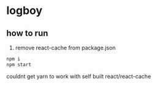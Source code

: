 # logboy

## how to run

1. remove react-cache from package.json

```sh
npm i
npm start
```

couldnt get yarn to work with self built react/react-cache
